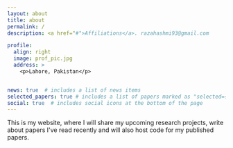 ```yaml
---
layout: about
title: about
permalink: /
description: <a href="#">Affiliations</a>. razahashmi93@gmail.com

profile:
  align: right
  image: prof_pic.jpg
  address: >
    <p>Lahore, Pakistan</p>


news: true  # includes a list of news items
selected_papers: true # includes a list of papers marked as "selected={true}"
social: true  # includes social icons at the bottom of the page
---
```


This is my website, where I will share my upcoming research projects, write about papers I've read recently and will also host code for my published papers.
